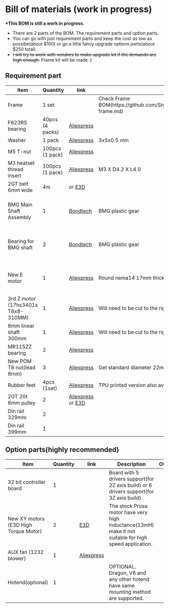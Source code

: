 # Bill of materials (work in progress)

__*This BOM is still a work in progress.__

- There are 2 parts of the BOM. The requirement parts and option parts. 
- You can go with just requirement parts and keep the cost as low as possibe(about $100) or go a little fancy upgrade options parts(about $250 total).
- ~~I will try to work with vendors to make upgrade kit if the demands are high enough.~~ Frame kit will be made :)

## Requirement part

<table>
    <thead>
        <tr>
            <th>Item</th>
            <th>Quantity</th>
            <th>link</th>
            <th>Description</th>
            <th>Other</th>
        </tr>
    </thead>
    <tbody>
        <tr>
            <td>Frame</td>
            <td>1 set </td>
            <td><a href="#" rel="nofollow"></a></td>
            <td>Check Frame BOM(https://github.com/SnakeOilXY/ProosaXY/blob/master/doc/BOM/bom-frame.md)</td>
            <td></td>
        </tr>
        <tr>
            <td>F623RS bearing</td>
            <td>40pcs (4 packs)</td>
            <td><a href="https://s.click.aliexpress.com/e/_Dm4ZIwZ" rel="nofollow">Aliexpress</a></td>
            <td></td>
            <td></td>
        </tr>
        <tr>
            <td>Washer</td>
            <td>1 pack</td>
            <td><a href="https://s.click.aliexpress.com/e/_Dkq37S5" rel="nofollow">Aliexpress</a></td>
            <td>3x5x0.5 mm</td>
            <td></td>
        </tr>
        <tr>
            <td>M5 T-nut</td>
            <td>100pcs (1 pack)</td>
            <td><a href="https://s.click.aliexpress.com/e/_DkUMXQd" rel="nofollow">Aliexpress</a></td>
            <td></td>
            <td></td>
        </tr>
        <tr>
            <td>M3 heatset thread insert</td>
            <td>100pcs (1 pack)</td>
            <td><a href="https://s.click.aliexpress.com/e/_Ad1n92" rel="nofollow">Aliexpress</a></td>
            <td>M3 X D4.2 X L4.0</td>
            <td></td>
        </tr>
        <tr>
            <td>2GT belt 6mm wide</td>
            <td>4m</td>
            <td><a href="https://s.click.aliexpress.com/e/_DemEEAz" rel="nofollow"></a> or <a href="">E3D</a></td>
            <td></td>
            <td></td>
        </tr>
        <tr>
            <td>BMG Main Shaft Assembly</td>
            <td>1</td>
            <td><a href="https://www.bondtech.se/product/shaft-assembly/" rel="nofollow">Bondtech</a></td>
            <td>BMG plastic gear</td>
            <td>Or get sherpa mini extruder full kit</td>
        </tr>
        <tr>
            <td>Bearing for BMG shaft</td>
            <td>2</td>
            <td><a href="https://www.bondtech.se/product/ballbearing-5x8x2-5/" rel="nofollow">Bondtech</a></td>
            <td>BMG plastic gear</td>
            <td>Or get sherpa mini extruder full kit</td>
        </tr>
        <tr>
            <td>New E motor</td>
            <td>1</td>
            <td><a href="https://s.click.aliexpress.com/e/_DF5e9Ol" rel="nofollow">Aliexpress</a></td>
            <td>Round nema14 17mm thick</td>
            <td>Or get sherpa mini extruder full kit</td>
        </tr>
        <tr>
            <td>3rd Z motor (17hs3401s T8x8-310MM)</td>
            <td>1</td>
            <td><a href="https://s.click.aliexpress.com/e/_DBeGMNb" rel="nofollow">Aliexpress</a></td>
            <td>Will need to be cut to the right length.</td>
            <td></td>
        </tr>
        <tr>
            <td>8mm linear shaft 300mm</td>
            <td>1</td>
            <td><a href="https://s.click.aliexpress.com/e/_DkQvhBL" rel="nofollow">Aliexpress</a></td>
            <td>Will need to be cut to the right length.</td>
            <td></td>
        </tr>
        <tr>
            <td>MR115ZZ bearing</td>
            <td>2</td>
            <td><a href="https://s.click.aliexpress.com/e/_DCf9wSz" rel="nofollow">Aliexpress</a></td>
            <td></td>
            <td></td>
        </tr>
        <tr>
            <td>New POM T8 nut(lead 8mm)</td>
            <td>3</td>
            <td><a href="https://s.click.aliexpress.com/e/_DmUKgsv" rel="nofollow">Aliexpress</a></td>
            <td>Get standard diameter 22mm type. Old POM nuts are big and won't fit.</td>
            <td></td>
        </tr>
        <tr>
            <td>Rubber feet</td>
            <td>4pcs (1set)</td>
            <td><a href="https://s.click.aliexpress.com/e/_DB4UmaV" rel="nofollow">Aliexpress</a></td>
            <td>TPU printed version also available</td>
            <td></td>
        </tr>
        <tr>
            <td>2GT 20t 6mm pulley</td>
            <td>2</td>
            <td><a href="https://s.click.aliexpress.com/e/_DDZ5nYV" rel="nofollow">Aliexpress</a> or <a href="https://e3d-online.com/products/gates-belts-pulleys-and-idlers">E3D</a></td>
            <td></td>
            <td></td>
        </tr>
        <tr>
            <td>Din rail 329mm</td>
            <td>2</td>
            <td><a href="" rel="nofollow"></a></td>
            <td></td>
            <td></td>
        </tr>
        <tr>
            <td>Din rail 399mm</td>
            <td>1</td>
            <td><a href="" rel="nofollow"></a></td>
            <td></td>
            <td></td>
        </tr>
    <tbody>
</table>

## Option parts(highly recommended)

<table>
    <thead>
        <tr>
            <th>Item</th>
            <th>Quantity</th>
            <th>link</th>
            <th>Description</th>
            <th>Other</th>
        </tr>
    </thead>
    <tbody>
        <tr>
            <td>32 bit controller board</td>
            <td>1</td>
            <td><a href="#" rel="nofollow"></a></td>
            <td>Board with 5 drivers support(for 2Z axis build) or 6 drivers support(for 3Z axis build)</td>
            <td></td>
        </tr>
        <tr>
            <td>New XY motors (E3D High Torque Motor)</td>
            <td>2</td>
            <td><a href="https://e3d-online.com/products/motors" rel="nofollow">E3D</a></td>
            <td>The stock Prusa motor have very high inductance(13mH) make it not suitable for high speed application.</td>
            <td></td>
        </tr>
        <tr>
            <td>AUX fan (1232 blower)</td>
            <td>1</td>
            <td><a href="https://s.click.aliexpress.com/e/_DlIPXGz" rel="nofollow">Aliexpress</a></td>
            <td></td>
            <td></td>
        </tr>
        <tr>
            <td>Hotend(optional)</td>
            <td>1</td>
            <td><a href="#" rel="nofollow"></a></td>
            <td>OPTIONAL. Dragon, V6 and any other hotend have same mounting method are supported.</td>
            <td></td>
        </tr>
    <tbody>
</table>